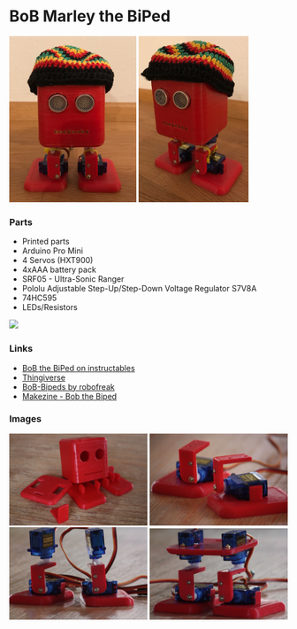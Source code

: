 # BoB Marley the BiPed

<img src="./images/bob1.jpeg" height="300" />
<img src="./images/bob2.jpeg" height="300" />

### Parts

* Printed parts 
* Arduino Pro Mini
* 4 Servos (HXT900)
* 4xAAA battery pack
* SRF05 - Ultra-Sonic Ranger
* Pololu Adjustable Step-Up/Step-Down Voltage Regulator S7V8A
* 74HC595
* LEDs/Resistors

<img src="./images/bob.png" width="800" />


### Links

* [BoB the BiPed on instructables](http://www.instructables.com/id/BoB-the-BiPed/)
* [Thingiverse](http://www.thingiverse.com/thing:43708)
* [BoB-Bipeds by robofreak](https://github.com/robotfreak/BoB-Bipeds)
* [Makezine - Bob the Biped](http://makezine.com/2013/08/25/build-your-own-biped-robot/)

### Images

<img src="./images/IMG_3321.JPG" width="250" />
<img src="./images/IMG_3383.JPG" width="250" />
<img src="./images/IMG_3393.JPG" width="250" />
<img src="./images/IMG_3395.JPG" width="250" />
